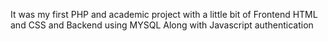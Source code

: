 It was my first PHP and academic project with a little bit of Frontend HTML and CSS and Backend using MYSQL Along with Javascript authentication
